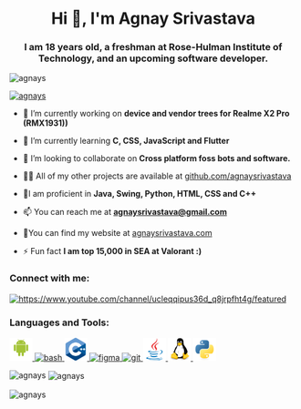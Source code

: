 <h1 align="center">Hi 👋, I'm Agnay Srivastava</h1>
<h3 align="center">I am 18 years old, a freshman at Rose-Hulman Institute of Technology, and an upcoming software developer.</h3>

<p align="left"> <img src="https://komarev.com/ghpvc/?username=agnays&label=Profile%20views&color=0e75b6&style=flat" alt="agnays" /> </p>

<p align="left"> <a href="https://github.com/ryo-ma/github-profile-trophy"><img src="https://github-profile-trophy.vercel.app/?username=agnays" alt="agnays" /></a> </p>

- 🔭 I’m currently working on **device and vendor trees for Realme X2 Pro (RMX1931))**

- 🌱 I’m currently learning **C, CSS, JavaScript and Flutter**

- 👯 I’m looking to collaborate on **Cross platform foss bots and software.**

- 👨‍💻 All of my other projects are available at [github.com/agnaysrivastava](github.com/agnaysrivastava)

- 💬I am proficient in **Java, Swing, Python, HTML, CSS and C++**

- 📫 You can reach me at **agnaysrivastava@gmail.com**

- 📄You can find my website at [agnaysrivastava.com](agnaysrivastava.com)

- ⚡ Fun fact **I am top 15,000 in SEA at Valorant :)**

<h3 align="left">Connect with me:</h3>
<p align="left">
<a href="https://www.youtube.com/c/https://www.youtube.com/channel/ucleqqipus36d_q8jrpfht4g/featured" target="blank"><img align="center" src="https://raw.githubusercontent.com/rahuldkjain/github-profile-readme-generator/master/src/images/icons/Social/youtube.svg" alt="https://www.youtube.com/channel/ucleqqipus36d_q8jrpfht4g/featured" height="30" width="40" /></a>
</p>

<h3 align="left">Languages and Tools:</h3>
<p align="left"> <a href="https://developer.android.com" target="_blank" rel="noreferrer"> <img src="https://raw.githubusercontent.com/devicons/devicon/master/icons/android/android-original-wordmark.svg" alt="android" width="40" height="40"/> </a> <a href="https://www.gnu.org/software/bash/" target="_blank" rel="noreferrer"> <img src="https://www.vectorlogo.zone/logos/gnu_bash/gnu_bash-icon.svg" alt="bash" width="40" height="40"/> </a> <a href="https://www.w3schools.com/cpp/" target="_blank" rel="noreferrer"> <img src="https://raw.githubusercontent.com/devicons/devicon/master/icons/cplusplus/cplusplus-original.svg" alt="cplusplus" width="40" height="40"/> </a> <a href="https://www.figma.com/" target="_blank" rel="noreferrer"> <img src="https://www.vectorlogo.zone/logos/figma/figma-icon.svg" alt="figma" width="40" height="40"/> </a> <a href="https://git-scm.com/" target="_blank" rel="noreferrer"> <img src="https://www.vectorlogo.zone/logos/git-scm/git-scm-icon.svg" alt="git" width="40" height="40"/> </a> <a href="https://www.java.com" target="_blank" rel="noreferrer"> <img src="https://raw.githubusercontent.com/devicons/devicon/master/icons/java/java-original.svg" alt="java" width="40" height="40"/> </a> <a href="https://www.linux.org/" target="_blank" rel="noreferrer"> <img src="https://raw.githubusercontent.com/devicons/devicon/master/icons/linux/linux-original.svg" alt="linux" width="40" height="40"/> </a> <a href="https://www.python.org" target="_blank" rel="noreferrer"> <img src="https://raw.githubusercontent.com/devicons/devicon/master/icons/python/python-original.svg" alt="python" width="40" height="40"/> </a> </p>

<p><img align="left" src="https://github-readme-stats.vercel.app/api/top-langs?username=agnays&show_icons=true&locale=en&layout=compact" alt="agnays" /></p>

<p>&nbsp;<img align="center" src="https://github-readme-stats.vercel.app/api?username=agnays&show_icons=true&locale=en" alt="agnays" /></p>

<p><img align="center" src="https://github-readme-streak-stats.herokuapp.com/?user=agnays&" alt="agnays" /></p>

